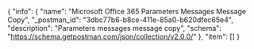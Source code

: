{
  "info": {
    "name": "Microsoft Office 365 Parameters Messages Message Copy",
    "_postman_id": "3dbc77b6-b8ce-411e-85a0-b620dfec65e4",
    "description": "Parameters messages message  copy",
    "schema": "https://schema.getpostman.com/json/collection/v2.0.0/"
  },
  "item": []
}